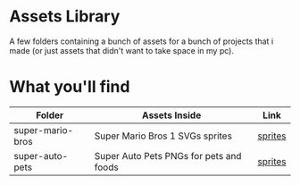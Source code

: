 # Assets Library

A few folders containing a bunch of assets for a bunch of projects that i made (or just assets that didn't want to take space in my pc).

# What you'll find

| Folder | Assets Inside | Link |
| --- | --- | --- |
| super-mario-bros | Super Mario Bros 1 SVGs sprites | [sprites](super-mario-bros/) |
| super-auto-pets | Super Auto Pets PNGs for pets and foods | [sprites](super-auto-pets/) |

